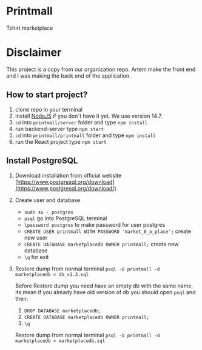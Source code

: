 # Printmall
Tshirt marketplace

# Disclaimer
This project is a copy from our organization repo. 
Artem make the front end and I was making the back end of the application.

## How to start project?

1. clone repo in your terminal 
2. install [NodeJS](https://nodejs.org/) if you don`t have it yet. We use version 14.7. 
3. `cd` into `printmall/server` folder and type `npm install`
4. run backend-server type `npm start`
5. `cd` into `printmall/printmall` folder and type `npm install`
6. run the React project type `npm start`

## Install PostgreSQL
1. Download installation from official website [https://www.postgresql.org/download](https://www.postgresql.org/download/)
2. Create user and database
    * `sudo su - postgres`
    * `psql` go into PostgreSQL terminal
    * `\password postgres` to make password for user postgres
    * `CREATE USER printmall WITH PASSWORD 'market_0_o_place';` create new user
    * `CREATE DATABASE marketplacedb OWNER printmall;` create new database
    * `\q` for exit

3. Restore dump from normal terminal
     `psql -U printmall -d marketplacedb < db_v1.3.sql`
    
    Before Restore dump you need have an empty db with the same name,
    its mean if you already have old version of db you should open `psql` and then: 
    1. `DROP DATABASE marketplacedb;`
    2. `CREATE DATABASE marketplacedb OWNER printmall;`
    3. `\q` 

   Restore dump from normal terminal
     `psql -U printmall -d marketplacedb < marketplacedb.sql`
